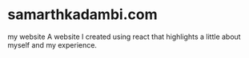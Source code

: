 # samarthkadambi.com
my website
A website I created using react that highlights a little about myself and my experience.
